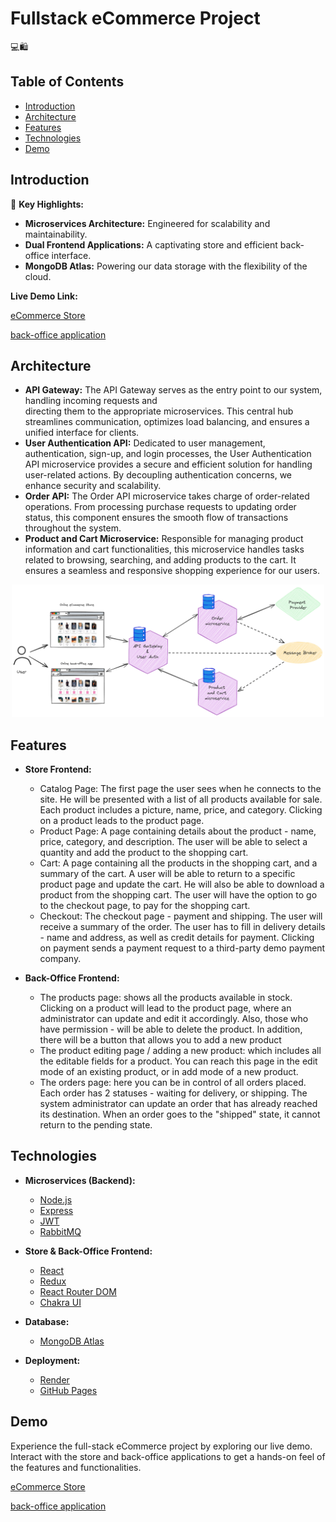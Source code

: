 # Fullstack eCommerce Project

:computer::shopping:

## Table of Contents

- [Introduction](#introduction)
- [Architecture](#architecture)
- [Features](#features)
- [Technologies](#technologies)
- [Demo](#demo)

## Introduction

🚀 **Key Highlights:**
- **Microservices Architecture:** Engineered for scalability and maintainability.
- **Dual Frontend Applications:** A captivating store and efficient back-office interface.
- **MongoDB Atlas:** Powering our data storage with the flexibility of the cloud.

**Live Demo Link:**

  [eCommerce Store](https://rosilf.github.io/e-commerce/)
  
  [back-office application](https://rosilf.github.io/e-commerce-backoffice/)


## Architecture

- **API Gateway:** The API Gateway serves as the entry point to our system, handling incoming requests and     
  directing them to the appropriate microservices. This central hub streamlines communication, optimizes load 
  balancing, and ensures a unified interface for clients.
- **User Authentication API:** Dedicated to user management, authentication, sign-up, and login processes, the    User Authentication API microservice provides a secure and efficient solution for handling user-related 
  actions. By decoupling authentication concerns, we enhance security and scalability.
- **Order API:** The Order API microservice takes charge of order-related operations. From processing purchase     requests to updating order status, this component ensures the smooth flow of transactions throughout the     system.
- **Product and Cart Microservice:** Responsible for managing product information and cart functionalities, this microservice handles tasks related to browsing, searching, and adding products to the cart. It ensures a seamless and responsive shopping experience for our users.
<p align="center">
<img src="/eCommerceMicroservicesDesign.png" width="500">
</p>

## Features

- **Store Frontend:**
  - Catalog Page: The first page the user sees when he connects to the
    site. He will be presented with a list of all products available for sale.
    Each product includes a picture, name, price, and category. Clicking on a
    product leads to the product page.
  - Product Page: A page containing details about the product - name,
    price, category, and description. The user will be able to select a quantity and
    add the product to the shopping cart.
  - Cart: A page containing all the products in the shopping cart, and a
    summary of the cart. A user will be able to return to a specific product page and update the cart.
    He will also be able to download a product from the shopping cart.
    The user will have the option to go to the checkout page, to pay for the shopping cart.
  - Checkout: The checkout page - payment and shipping. The user will receive a summary of the order.
    The user has to fill in delivery details - name and address, as well as credit
    details for payment. Clicking on payment sends a payment request to a third-party demo payment company.
    
- **Back-Office Frontend:**
  - The products page: shows all the products available in stock. Clicking on a product will lead to the product
     page, where an administrator can update and edit it accordingly. Also, those who have permission - will be able
     to delete the product. In addition, there will be a button that allows you to add a new product
  - The product editing page / adding a new product: which includes all the editable fields for a product. You can reach
     this page in the edit mode of an existing product, or in add mode of a new product.
  - The orders page: here you can be in control of all orders placed. Each order has 2 statuses - waiting for delivery,
     or shipping. The system administrator can update an order that has already reached its destination.
     When an order goes to the "shipped" state, it cannot return to the pending state.

## Technologies

- **Microservices (Backend):**
  - [Node.js](https://nodejs.org/)
  - [Express](https://expressjs.com/)
  - [JWT](https://www.npmjs.com/package/jsonwebtoken)
  - [RabbitMQ](https://www.rabbitmq.com/)

- **Store & Back-Office Frontend:**
  - [React](https://reactjs.org/)
  - [Redux](https://redux.js.org/)
  - [React Router DOM](https://www.npmjs.com/package/react-router-dom)
  - [Chakra UI](https://chakra-ui.com/)

- **Database:**
  - [MongoDB Atlas](https://www.mongodb.com/cloud/atlas)

- **Deployment:**
  - [Render](https://render.com/)
  - [GitHub Pages](https://pages.github.com/)

## Demo
Experience the full-stack eCommerce project by exploring our live demo.
Interact with the store and back-office applications to get a hands-on feel of the features and functionalities.
  
  [eCommerce Store](https://rosilf.github.io/e-commerce/)
  
  [back-office application](https://rosilf.github.io/e-commerce-backoffice/)


